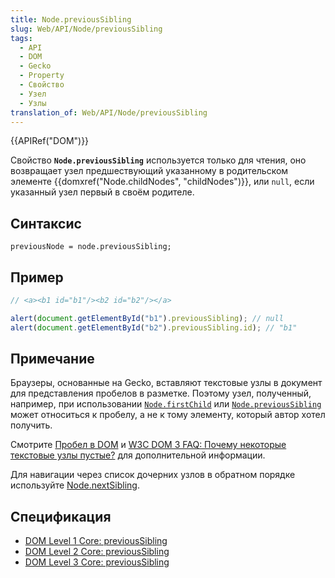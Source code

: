 ```yaml
---
title: Node.previousSibling
slug: Web/API/Node/previousSibling
tags:
  - API
  - DOM
  - Gecko
  - Property
  - Свойство
  - Узел
  - Узлы
translation_of: Web/API/Node/previousSibling
---
```


{{APIRef("DOM")}}

Свойство **`Node.previousSibling`** используется только для чтения, оно возвращает узел предшествующий указанному в родительском элементе {{domxref("Node.childNodes", "childNodes")}}, или `null`, если указанный узел первый в своём родителе.

## Синтаксис

```
previousNode = node.previousSibling;
```

## Пример

```js
// <a><b1 id="b1"/><b2 id="b2"/></a>

alert(document.getElementById("b1").previousSibling); // null
alert(document.getElementById("b2").previousSibling.id); // "b1"
```

## Примечание

Браузеры, основанные на Gecko, вставляют текстовые узлы в документ для представления пробелов в разметке.
Поэтому узел, полученный, например, при использовании [`Node.firstChild`](/ru/docs/Web/API/Node/firstChild) или [`Node.previousSibling`](/ru/docs/Web/API/Node/previousSibling) может относиться к
пробелу, а не к тому элементу, который автор хотел получить.

Смотрите [Пробел в DOM](/ru/docs/Web/Guide/DOM/Whitespace_in_the_DOM) и
[W3C DOM 3 FAQ: Почему некоторые текстовые узлы пустые?](http://www.w3.org/DOM/faq.html#emptytext)
для дополнительной информации.

Для навигации через список дочерних узлов в обратном порядке используйте [Node.nextSibling](/ru/docs/Web/API/Node.nextSibling).

## Спецификация

- [DOM Level 1 Core: previousSibling](http://www.w3.org/TR/REC-DOM-Level-1/level-one-core.html#attribute-previousSibling)
- [DOM Level 2 Core: previousSibling](http://www.w3.org/TR/DOM-Level-2-Core/core.html#ID-640FB3C8)
- [DOM Level 3 Core: previousSibling](http://www.w3.org/TR/DOM-Level-3-Core/core.html#ID-640FB3C8)
